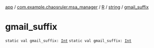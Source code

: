 [app](../../../index.md) / [com.example.chaosruler.msa_manager](../../index.md) / [R](../index.md) / [string](index.md) / [gmail_suffix](.)

# gmail_suffix

`static val gmail_suffix: `[`Int`](https://kotlinlang.org/api/latest/jvm/stdlib/kotlin/-int/index.html)
`static val gmail_suffix: `[`Int`](https://kotlinlang.org/api/latest/jvm/stdlib/kotlin/-int/index.html)